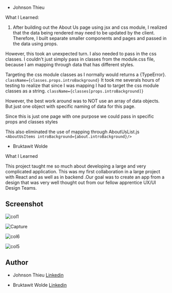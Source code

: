 * Johnson Thieu



What I Learned:

1. After building out the About Us page using jsx and css module, I realized that the data being rendered may need to be updated by the client. Therefore, I built separate smaller components and pages and passed in the data using props.

However, this took an unexpected turn. I also needed to pass in the css classes. I couldn't just simply pass in classes from the module.css file, because I am mapping through data that has different styles.

Targeting the css module classes as I normally would returns a {TypeError}.  
`className={classes.props.introBackground}`
It took me severals hours of testing to realize that since I was mapping I had to target the css module classes as a string.
`className={classes[props.introBackground]}`

However, the best work around was to NOT use an array of data objects. But just one object with specific naming of data for this page.

Since this is just one page with one purpose we could pass in specific props and classes styles

This also eliminated the use of mapping through AboutUsList.js
`<AboutUsItems introBackground={about.introBackground}/>`

 * Bruktawit Wolde

  What I Learned 

This project taught me so much about developing a large and very complicated application. This was my first collaboration in a  large project with React and as well as in backend .Our goal was to create an app from a design that was very well thought out from our fellow apprentice UX/UI Design Teams.

## Screenshot

![col1](https://user-images.githubusercontent.com/93556946/196828020-489b4eba-953c-4d51-8c56-12e62e21b65b.PNG)


![Capture](https://user-images.githubusercontent.com/93556946/196827972-51845721-01db-488b-8093-fb9845dd23a3.PNG)


![col6](https://user-images.githubusercontent.com/93556946/196828489-a988c620-db33-43f9-9ac4-2456ec886e58.PNG)

![col5](https://user-images.githubusercontent.com/93556946/196828569-4a0d30ca-3cdd-45ea-828b-84f4ec5a8333.PNG)



## Author
  * Johnson Thieu 
     [Linkedin](https://www.linkedin.com/in/johnson-thieu/)
  
  * Bruktawit Wolde
      [Linkedin](https://www.linkedin.com/in/bruktawit-wolde-588131219/)

